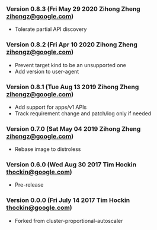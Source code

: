 ### Version 0.8.3 (Fri May 29 2020 Zihong Zheng <zihongz@google.com>)
 - Tolerate partial API discovery

### Version 0.8.2 (Fri Apr 10 2020 Zihong Zheng <zihongz@google.com>)
 - Prevent target kind to be an unsupported one
 - Add version to user-agent 

### Version 0.8.1 (Tue Aug 13 2019 Zihong Zheng <zihongz@google.com>)
 - Add support for apps/v1 APIs
 - Track requirement change and patch/log only if needed

### Version 0.7.0 (Sat May 04 2019 Zihong Zheng <zihongz@google.com>)
 - Rebase image to distroless

### Version 0.6.0 (Wed Aug 30 2017 Tim Hockin <thockin@google.com>)
 - Pre-release

### Version 0.0.0 (Fri July 14 2017 Tim Hockin <thockin@google.com>)
 - Forked from cluster-proportional-autoscaler
